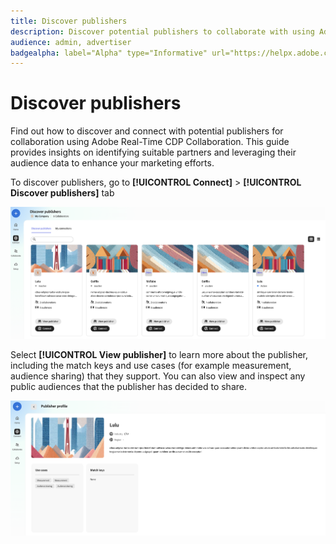 ```yaml
---
title: Discover publishers
description: Discover potential publishers to collaborate with using Adobe Real-Time CDP Collaboration
audience: admin, advertiser
badgealpha: label="Alpha" type="Informative" url="https://helpx.adobe.com/legal/product-descriptions/real-time-customer-data-platform-b2b-edition-prime-and-ultimate-packages.html newtab=true"
---
```


# Discover publishers

Find out how to discover and connect with potential publishers for collaboration using Adobe Real-Time CDP Collaboration. This guide provides insights on identifying suitable partners and leveraging their audience data to enhance your marketing efforts.

To discover publishers, go to **[!UICONTROL Connect]** > **[!UICONTROL Discover publishers]** tab

![Discover publishers page](/help/assets/connect/discover-publishers/discover-publishers-overview.png)

Select **[!UICONTROL View publisher]** to learn more about the publisher, including the match keys and use cases (for example measurement, audience sharing) that they support. You can also view and inspect any public audiences that the publisher has decided to share.

![View publisher profile](/help/assets/connect/discover-publishers/view-publisher-profile.png)
